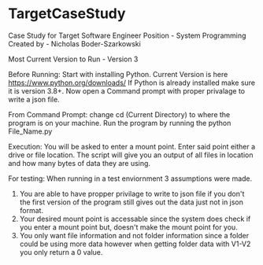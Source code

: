 # TargetCaseStudy
Case Study for Target Software Engineer Position - System Programming
Created by - Nicholas Boder-Szarkowski

Most Current Version to Run - Version 3

Before Running:
Start with installing Python.
Current Version is here https://www.python.org/downloads/
If Python is already installed make sure it is version 3.8+.
Now open a Command prompt with proper privalage to write a json file.

From Command Prompt:
change cd (Current Directory) to where the program is on your machine.
Run the program by running the python File_Name.py

Execution:
You will be asked to enter a mount point.
Enter said point either a drive or file location.
The script will give you an output of all files in location and how many bytes of data they are using.

For testing:
When running in a test enviornment 3 assumptions were made.
1. You are able to have propper privilage to write to json file if you don't the first version of the program still gives out the data just not in json format.
2. Your desired mount point is accessable since the system does check if you enter a mount point but, doesn't make the mount point for you.
3. You only want file information and not folder information since a folder could be using more data however when getting folder data with V1-V2 you only return a 0 value.


